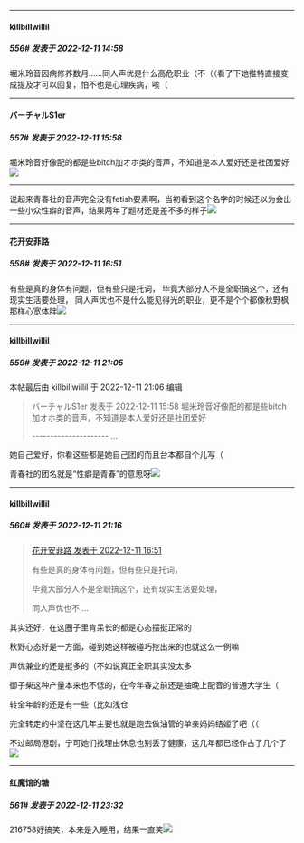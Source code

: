 

*****

####  killbillwillil  
##### 556#       发表于 2022-12-11 14:58

堀米玲音因病修养数月……同人声优是什么高危职业（不（（看了下她推特直接变成提及才可以回复，怕不也是心理疾病，唉（



*****

####  バーチャルS1er  
##### 557#       发表于 2022-12-11 15:58

堀米玲音好像配的都是些bitch加オホ类的音声，不知道是本人爱好还是社团爱好<img src="https://static.saraba1st.com/image/smiley/face2017/009.gif" referrerpolicy="no-referrer">

--------------------------------------------------------------------------------------------------------------

说起来青春社的音声完全没有fetish要素啊，当初看到这个名字的时候还以为会出一些小众性癖的音声，结果两年了题材还是差不多的样子<img src="https://static.saraba1st.com/image/smiley/face2017/037.png" referrerpolicy="no-referrer">



*****

####  花开安菲路  
##### 558#       发表于 2022-12-11 16:51

有些是真的身体有问题，但有些只是托词，
毕竟大部分人不是全职搞这个，还有现实生活要处理，
同人声优也不是什么能见得光的职业，更不是个个都像秋野枫那样心宽体胖<img src="https://static.saraba1st.com/image/smiley/face2017/009.gif" referrerpolicy="no-referrer">



*****

####  killbillwillil  
##### 559#       发表于 2022-12-11 21:05

 本帖最后由 killbillwillil 于 2022-12-11 21:06 编辑 
<blockquote>バーチャルS1er 发表于 2022-12-11 15:58
堀米玲音好像配的都是些bitch加オホ类的音声，不知道是本人爱好还是社团爱好

--------------------- ...</blockquote>
她自己爱好，你看这些都是她自己团的而且台本都自个儿写（

青春社的团名就是“性癖是青春”的意思呀<img src="https://static.saraba1st.com/image/smiley/face2017/009.gif" referrerpolicy="no-referrer">



*****

####  killbillwillil  
##### 560#       发表于 2022-12-11 21:16

<blockquote><a href="httphttps://bbs.saraba1st.com/2b/forum.php?mod=redirect&amp;goto=findpost&amp;pid=58888202&amp;ptid=2028626" target="_blank">花开安菲路 发表于 2022-12-11 16:51</a>

有些是真的身体有问题，但有些只是托词，

毕竟大部分人不是全职搞这个，还有现实生活要处理，

同人声优也不 ...</blockquote>
其实还好，在这圈子里肯呆长的都是心态摆挺正常的

秋野心态好是一方面，碰到她这样被碰巧挖出来的也就这么一例嘛

声优兼业的还是挺多的（不如说真正全职其实没太多

御子柴这种产量本来也不低的，在今年春之前还是抽晚上配音的普通大学生（

转全年龄的还是有一些（比如浅仓

完全转走的中坚在这几年主要也就是跑去做油管的单亲妈妈结姬了吧（（

不过邮局港剧，宁可她们找理由休息也别丢了健康，这几年都已经作古了几个了<img src="https://static.saraba1st.com/image/smiley/face2017/123.png" referrerpolicy="no-referrer">



*****

####  红魔馆的糖  
##### 561#       发表于 2022-12-11 23:32

216758好搞笑，本来是入睡用，结果一直笑<img src="https://static.saraba1st.com/image/smiley/face2017/068.png" referrerpolicy="no-referrer">

